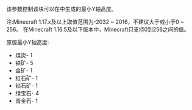 该参数控制该块可以在中生成的最小Y轴高度。

注:Minecraft 1.17.x及以上取值范围为-2032 ~ 2016，不建议大于或小于0 ~ 256。
在Minecraft 1.16.5及以下版本中，Minecraft只支持0到256之间的值。

原版最小Y轴高度:

* 煤炭- 1
* 铁矿- 5
* 金矿- 1
* 红石矿- 1
* 钻石矿- 1
* 绿宝石- 4
* 青金石- 1
